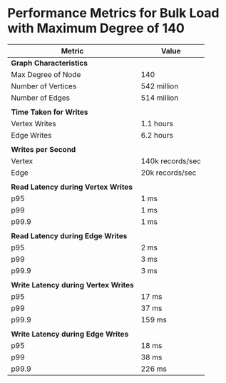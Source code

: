 # Performance Metrics for Bulk Load with Maximum Degree of 140

| Metric                                    | Value             |
|-------------------------------------------|-------------------|
| **Graph Characteristics**                 |                   |
| Max Degree of Node                        | 140               |
| Number of Vertices                        | 542 million       |
| Number of Edges                           | 514 million       |
|                                           |                   |
| **Time Taken for Writes**                 |                   |
| Vertex Writes                             | 1.1 hours         |
| Edge Writes                               | 6.2 hours         |
|                                           |                   |
| **Writes per Second**                     |                   |
| Vertex                                    | 140k records/sec |
| Edge                                      | 20k records/sec  |
|                                           |                   |
| **Read Latency during Vertex Writes**     |                   |
| p95                                       | 1 ms              |
| p99                                       | 1 ms              |
| p99.9                                     | 1 ms              |
|                                           |                   |
| **Read Latency during Edge Writes**       |                   |
| p95                                       | 2 ms              |
| p99                                       | 3 ms              |
| p99.9                                     | 3 ms              |
|                                           |                   |
| **Write Latency during Vertex Writes**    |                   |
| p95                                       | 17 ms             |
| p99                                       | 37 ms             |
| p99.9                                     | 159 ms            |
|                                           |                   |
| **Write Latency during Edge Writes**      |                   |
| p95                                       | 18 ms             |
| p99                                       | 38 ms             |
| p99.9                                     | 226 ms            |
